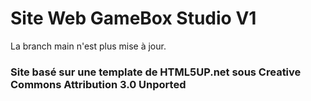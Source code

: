 # Site Web GameBox Studio V1
La branch main n'est plus mise à jour.

### Site basé sur une template de HTML5UP.net sous Creative Commons Attribution 3.0 Unported

